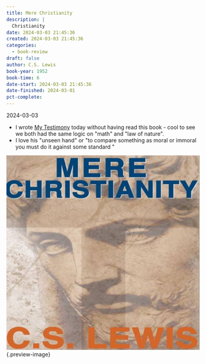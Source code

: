 ```yaml
---
title: Mere Christianity
description: |
  Christianity
date: 2024-03-03 21:45:36
created: 2024-03-03 21:45:36
categories:
  - book-review
draft: false
author: C.S. Lewis
book-year: 1952
book-time: 6
date-start: 2024-03-03 21:45:36
date-finished: 2024-03-01
pct-complete:
---
```


2024-03-03

- I wrote [My Testimony](../christianity/2024-03-03-my-testimony.md) today without having read this book - cool to see we both had the same logic on "math" and "law of nature". 
- I love his "unseen hand" or "to compare something as moral or immoral you must do it against some standard "




![Mere Christianity](../img/book-mere-christianity.jpeg){.preview-image}
